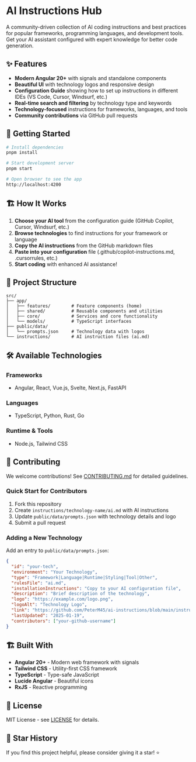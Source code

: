 # AI Instructions Hub

A community-driven collection of AI coding instructions and best practices for popular frameworks, programming languages, and development tools. Get your AI assistant configured with expert knowledge for better code generation.

## ✨ Features

- **Modern Angular 20+** with signals and standalone components
- **Beautiful UI** with technology logos and responsive design
- **Configuration Guide** showing how to set up instructions in different IDEs (VS Code, Cursor, Windsurf, etc.)
- **Real-time search and filtering** by technology type and keywords
- **Technology-focused** instructions for frameworks, languages, and tools
- **Community contributions** via GitHub pull requests

## 🚀 Getting Started

```bash
# Install dependencies
pnpm install

# Start development server
pnpm start

# Open browser to see the app
http://localhost:4200
```

## 🏗️ How It Works

1. **Choose your AI tool** from the configuration guide (GitHub Copilot, Cursor, Windsurf, etc.)
2. **Browse technologies** to find instructions for your framework or language
3. **Copy the AI instructions** from the GitHub markdown files
4. **Paste into your configuration** file (.github/copilot-instructions.md, .cursorrules, etc.)
5. **Start coding** with enhanced AI assistance!

## 📁 Project Structure

```
src/
├── app/
│   ├── features/        # Feature components (home)
│   ├── shared/          # Reusable components and utilities
│   ├── core/            # Services and core functionality
│   └── models/          # TypeScript interfaces
├── public/data/
│   └── prompts.json     # Technology data with logos
└── instructions/        # AI instruction files (ai.md)
```

## 🛠️ Available Technologies

### Frameworks

- Angular, React, Vue.js, Svelte, Next.js, FastAPI

### Languages

- TypeScript, Python, Rust, Go

### Runtime & Tools

- Node.js, Tailwind CSS

## 🤝 Contributing

We welcome contributions! See [CONTRIBUTING.md](CONTRIBUTING.md) for detailed guidelines.

### Quick Start for Contributors

1. Fork this repository
2. Create `instructions/technology-name/ai.md` with AI instructions
3. Update `public/data/prompts.json` with technology details and logo
4. Submit a pull request

### Adding a New Technology

Add an entry to `public/data/prompts.json`:

```json
{
  "id": "your-tech",
  "environment": "Your Technology",
  "type": "Framework|Language|Runtime|Styling|Tool|Other",
  "rulesFile": "ai.md",
  "installationInstructions": "Copy to your AI configuration file",
  "description": "Brief description of the technology",
  "logo": "https://example.com/logo.png",
  "logoAlt": "Technology Logo",
  "link": "https://github.com/PeterM45/ai-instructions/blob/main/instructions/your-tech/ai.md",
  "lastUpdated": "2025-01-19",
  "contributors": ["your-github-username"]
}
```

## 🏗️ Built With

- **Angular 20+** - Modern web framework with signals
- **Tailwind CSS** - Utility-first CSS framework
- **TypeScript** - Type-safe JavaScript
- **Lucide Angular** - Beautiful icons
- **RxJS** - Reactive programming

## 📄 License

MIT License - see [LICENSE](LICENSE) for details.

## 🌟 Star History

If you find this project helpful, please consider giving it a star! ⭐

